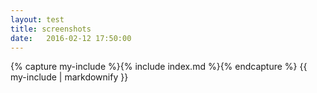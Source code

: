 ```yaml
---
layout: test
title: screenshots
date:   2016-02-12 17:50:00
---
```


{% capture my-include %}{% include index.md %}{% endcapture %}
{{ my-include | markdownify }}
